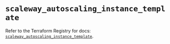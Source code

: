 # `scaleway_autoscaling_instance_template`

Refer to the Terraform Registry for docs: [`scaleway_autoscaling_instance_template`](https://registry.terraform.io/providers/scaleway/scaleway/2.59.0/docs/resources/autoscaling_instance_template).
